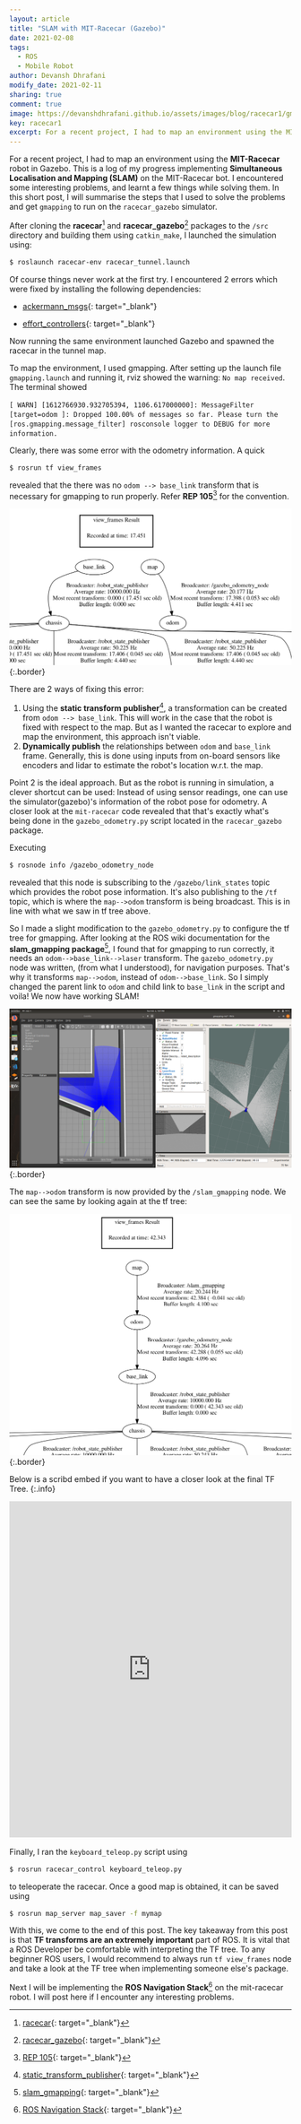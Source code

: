 ```yaml
---
layout: article
title: "SLAM with MIT-Racecar (Gazebo)"
date: 2021-02-08
tags: 
  - ROS
  - Mobile Robot
author: Devansh Dhrafani
modify_date: 2021-02-11
sharing: true
comment: true
image: https://devanshdhrafani.github.io/assets/images/blog/racecar1/gmapping.png
key: racecar1
excerpt: For a recent project, I had to map an environment using the MIT-Racecar robot in Gazebo. This is a log of my progress implementing Simultaneous Localisation and Mapping (SLAM) on the MIT-Racecar bot. I encountered some interesting problems, and learnt a few things while solving them. In this short post, I will summarise the steps that I used to solve the problems and get gmapping to run on the racecar_gazebo simulator.
---
```


For a recent project, I had to map an environment using the **MIT-Racecar** robot in Gazebo. This is a log of my progress implementing **Simultaneous Localisation and Mapping (SLAM)** on the MIT-Racecar bot. I encountered some interesting problems, and learnt a few things while solving them. In this short post, I will summarise the steps that I used to solve the problems and get `gmapping` to run on the `racecar_gazebo` simulator.

After cloning the **racecar**[^2] and **racecar_gazebo**[^3] packages to the `/src` directory and building them using `catkin_make`, I launched the simulation using:

```bash
$ roslaunch racecar-env racecar_tunnel.launch
```

Of course things never work at the first try. I encountered 2 errors which were fixed by installing the following dependencies: 

- [ackermann_msgs](http://wiki.ros.org/ackermann_msgs){: target="_blank"}

- [effort_controllers](http://wiki.ros.org/effort_controllers){: target="_blank"}

Now running the same environment launched Gazebo and spawned the racecar in the tunnel map.

To map the environment, I used gmapping. After setting up the launch file `gmapping.launch` and running it, rviz showed the warning: `No map received`. The terminal showed 

`[ WARN] [1612766930.932705394, 1106.617000000]: MessageFilter [target=odom ]: Dropped 100.00% of messages so far. Please turn the [ros.gmapping.message_filter] rosconsole logger to DEBUG for more information.`

Clearly, there was some error with the odometry information. A quick 
```bash
$ rosrun tf view_frames
``` 
revealed that the there was no `odom --> base_link` transform that is necessary for gmapping to run properly. Refer **REP 105**[^1] for the convention.

![TF](/assets/images/blog/racecar1/frames1.png){:.border}

There are 2 ways of fixing this error:

1. Using the **static transform publisher**[^4], a transformation can be created from `odom --> base_link`. This will work in the case that the robot is fixed with respect to the map. But as I wanted the racecar to explore and map the environment, this approach isn't viable.
2. **Dynamically publish** the relationships between `odom` and `base_link` frame. Generally, this is done using inputs from on-board sensors like encoders and lidar to estimate the robot's location w.r.t. the map. 

Point 2 is the ideal approach. But as the robot is running in simulation, a clever shortcut can be used: Instead of using sensor readings, one can use the simulator(gazebo)'s information of the robot pose for odometry. A closer look at the `mit-racecar` code revealed that that's exactly what's being done in the `gazebo_odometry.py` script located in the `racecar_gazebo` package. 

Executing 
```bash
$ rosnode info /gazebo_odometry_node
```
revealed that this node is subscribing to the `/gazebo/link_states` topic which provides the robot pose information. It's also publishing to the `/tf` topic, which is where the `map-->odom` transform is being broadcast. This is in line with what we saw in tf tree above.  

So I made a slight modification to the `gazebo_odometry.py` to configure the tf tree for gmapping. After looking at the ROS wiki documentation for the **slam_gmapping package**[^5], I found that for gmapping to run correctly, it needs an `odom-->base_link-->laser` transform. The `gazebo_odometry.py` node was written, (from what I understood), for navigation purposes. That's why it transforms `map-->odom`, instead of `odom-->base_link`. So I simply changed the parent link to `odom` and child link to `base_link` in the script and voila! We now have working SLAM! 

![Gmapping](/assets/images/blog/racecar1/gmapping.png){:.border}

The `map-->odom` transform is now provided by the `/slam_gmapping` node. We can see the same by looking again at the tf tree:

![TF](/assets/images/blog/racecar1/frames2.png){:.border}

Below is a scribd embed if you want to have a closer look at the final TF Tree.
{:.info}

<iframe class="scribd_iframe_embed" title="MIT-racecar gmapping TF" src="https://www.scribd.com/embeds/493778944/content?start_page=1&view_mode=scroll&access_key=key-pGyvLCwYtc4KjXpIb50o" data-auto-height="true" data-aspect-ratio="2.342857142857143" scrolling="no" id="doc_88947" width="100%" height="600" frameborder="0"></iframe><script type="text/javascript">(function() { var scribd = document.createElement("script"); scribd.type = "text/javascript"; scribd.async = true; scribd.src = "https://www.scribd.com/javascripts/embed_code/inject.js"; var s = document.getElementsByTagName("script")[0]; s.parentNode.insertBefore(scribd, s); })();</script>

Finally, I ran the `keyboard_teleop.py` script using 

```bash
$ rosrun racecar_control keyboard_teleop.py
``` 

to teleoperate the racecar. Once a good map is obtained, it can be saved using 

```bash
$ rosrun map_server map_saver -f mymap
```

With this, we come to the end of this post. The key takeaway from this post is that **TF transforms are an extremely important** part of ROS. It is vital that a ROS Developer be comfortable with interpreting the TF tree. To any beginner ROS users, I would recommend to always run `tf view_frames` node and take a look at the TF tree when implementing someone else's package.

Next I will be implementing the **ROS Navigation Stack**[^6] on the mit-racecar robot. I will post here if I encounter any interesting problems. 


[^1]: [REP 105](https://www.ros.org/reps/rep-0105.html#relationship-between-frames){: target="_blank"}
[^2]: [racecar](https://github.com/mit-racecar/racecar){: target="_blank"}
[^3]: [racecar_gazebo](https://github.com/mit-racecar/racecar){: target="_blank"}
[^4]: [static_transform_publisher](http://wiki.ros.org/tf#static_transform_publisher){: target="_blank"}
[^5]: [slam_gmapping](http://wiki.ros.org/slam_gmapping){: target="_blank"}
[^6]: [ROS Navigation Stack](http://wiki.ros.org/navigation){: target="_blank"}